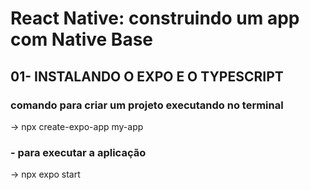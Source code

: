 <h1>React Native: construindo um app com Native Base </h1> 

<h2>01- INSTALANDO O EXPO E O TYPESCRIPT </h2> 
<h3>comando para criar um projeto executando no terminal</h3>
  <span>-> npx create-expo-app my-app </span>

<h3>- para executar a aplicação </h3>
  <span>-> npx expo start</span>
